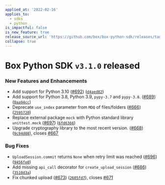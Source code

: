 ```yaml
---
applied_at: '2022-02-16'
applies_to:
  - sdks
  - python
is_impactful: false
is_new_feature: true
release_source_url: 'https://github.com/box/box-python-sdk/releases/tag/v3.1.0'
collapse: true
---
```


# Box Python SDK `v3.1.0` released

### New Features and Enhancements

* Add support for Python 3.10 ([#692][1]) ([`d4aed82`][2])
* Add support for Python 3.8, Python 3.9, `pypy-3.7` and `pypy-3.8`. ([#689][3]) ([`0aa94cc`][4])
* Deprecate `use_index` parameter from `MDQ` of files/folders ([#666][5]) ([`2595720`][6])
* Replace external package `mock` with Python standard library `unittest.mock` ([#697][7]) ([`6fd6366`][8])
* Upgrade cryptography library to the most recent version. ([#668][9]) ([`9c94d08`][10]), closes [#667][11]

### Bug Fixes

* `UploadSession.commit` returns `None` when retry limit was reached ([#696][12]) ([`9456fe0`][13])
* Add missing `api_call` decorator for `create_upload_session` ([#686][14]) ([`3510d3a`][15])
* Fix chunked upload ([#673][16]) ([`2605fd7`][17]), closes [#671][18]

[1]: https://github.com/box/box-python-sdk/issues/692

[2]: https://github.com/box/box-python-sdk/commit/d4aed82831af97305bace9a4588d27b23856c306

[3]: https://github.com/box/box-python-sdk/issues/689

[4]: https://github.com/box/box-python-sdk/commit/0aa94cc8a5c4db0fc204b27a60690b73c98a89cb

[5]: https://github.com/box/box-python-sdk/issues/666

[6]: https://github.com/box/box-python-sdk/commit/25957204b82c878e15dc3d118505a741171e9772

[7]: https://github.com/box/box-python-sdk/issues/697

[8]: https://github.com/box/box-python-sdk/commit/6fd63667aa7da4c794b4fb880d5c2949efe0073f

[9]: https://github.com/box/box-python-sdk/issues/668

[10]: https://github.com/box/box-python-sdk/commit/9c94d0878515dc75c1f267e2fb1f189a852772b6

[11]: https://github.com/box/box-python-sdk/issues/667

[12]: https://github.com/box/box-python-sdk/issues/696

[13]: https://github.com/box/box-python-sdk/commit/9456fe0124f4ac4e9c8a7bcc49039f07f310c477

[14]: https://github.com/box/box-python-sdk/issues/686

[15]: https://github.com/box/box-python-sdk/commit/3510d3ac085767205854014ecef80fd078d71773

[16]: https://github.com/box/box-python-sdk/issues/673

[17]: https://github.com/box/box-python-sdk/commit/2605fd782396ad6e42bd11c10f846e771634b7a0

[18]: https://github.com/box/box-python-sdk/issues/671
